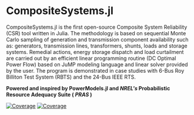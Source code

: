 # CompositeSystems.jl

CompositeSystems.jl is the first open-source Composite System Reliability (CSR) tool written in Julia. The methodology is based on sequential Monte Carlo sampling of generation and transmission component availability such as: generators, transmission lines, transformers, shunts, loads and storage systems. Remedial actions, energy storage dispatch and load curtailment are carried out by an efficient linear programming routine (DC Optimal Power Flow) based on JuMP modeling language and linear solver provided by the user. The program is demonstrated in case studies with 6-Bus Roy Billiton Test System (RBTS) and the 24-Bus IEEE RTS.

**Powered and inspired by PowerModels.jl and *NREL's* Probabilistic Resource Adequacy Suite ( *PRAS* )**

[![Coverage](https://codecov.io/gh/JosifFP/PRATS.jl/branch/master/graph/badge.svg)](https://codecov.io/gh/JosifFP/PRATS.jl)
[![Coverage](https://coveralls.io/repos/github/JosifFP/PRATS.jl/badge.svg?branch=master)](https://coveralls.io/github/JosifFP/PRATS.jl?branch=master)
